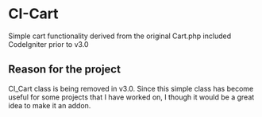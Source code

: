 CI-Cart
=======
Simple cart functionality derived from the original Cart.php included CodeIgniter prior to v3.0

Reason for the project
----------------------

CI_Cart class is being removed in v3.0.  Since this simple class has become useful for some projects that I have worked on, I though it would be a great idea to make it an addon.
